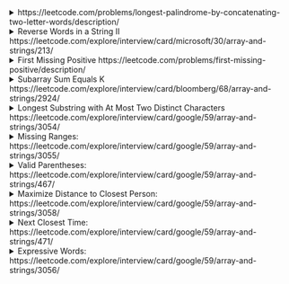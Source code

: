 <details>
  <summary>https://leetcode.com/problems/longest-palindrome-by-concatenating-two-letter-words/description/
  </summary>
  
  You are given an array of strings words. Each element of words consists of two lowercase English letters.

Create the longest possible palindrome by selecting some elements from words and concatenating them in any order. Each element can be selected at most once.

Return the length of the longest palindrome that you can create. If it is impossible to create any palindrome, return 0.

A palindrome is a string that reads the same forward and backward.
  
  ```cs
  public int LongestPalindrome(string[] words) {
      //dictionary to store: 
      //  - Item1: This word can be in middle or not. Same character can be in middle, ex: 'aa', 'bb'. 'ab' or 'yz' cannot. 
      //  - Item2: The frequence of a word
      //  - Item3: The frequence of a REVERSED word
      //If a dic["te"] has value like (false, 3, 4) means 'te' appeared 3 times, and 'et' appeared 4 times
      //We can use 'tetete' and 'etetet' 
      var dic = new Dictionary<string, (bool, int, int)>();
      foreach(var word in words) {
          if (word[0] == word[1]) { //Can put anywhere
              dic[word] = (true, dic.ContainsKey(word) ? dic[word].Item2 + 1 : 1, 0);
          }
          else {
              var reverse = word[1].ToString() + word[0].ToString();
              if (dic.ContainsKey(word)) {
                  dic[word] = (false, dic[word].Item2 + 1, dic[word].Item3);
              }
              else if (dic.ContainsKey(reverse)) {
                  dic[reverse] = (false, dic[reverse].Item2 , dic[reverse].Item3 + 1);
              }
              else {
                  dic[word] = (false,1, 0);
              }
          }
      } 

      var pairs = 0;
      var middle = 0; 
      foreach(var item in dic) {
          if (item.Value.Item1) {
              if (item.Value.Item2 % 2 == 0) {
                  pairs += item.Value.Item2; //Use all 
              }
              else {
                  pairs += item.Value.Item2 - 1;// If 'aa' appear 5 times --> Use 4 pairs and middle
                  middle = 1;
              }
          } else {
              var min = Math.Min(item.Value.Item2, item.Value.Item3);
              pairs += min * 2;
          }
      }

      return (pairs + middle) * 2;

  }
  ```


</details>

<details>
  <summary>Reverse Words in a String II https://leetcode.com/explore/interview/card/microsoft/30/array-and-strings/213/
  </summary>
  
  ```cs
  public void ReverseWords(char[] s) {
      //Reverse whole array 
      for (int i=0; i< s.Length/2; i++) {
          var t = s[i]; 
          s[i] = s[s.Length - 1 - i];
          s[s.Length - 1 - i] = t;            
      }

      //Reverse each word
      int left = 0, right = 0; 
      while (right <= s.Length) {            
          if (right == s.Length || s[right] == ' ') {
              var mid = (right - left) /2;                
              for (int i=0; i< mid ; i++) {
                  var t = s[left + i]; 
                  s[left + i] = s[right - 1 - i]; 
                  s[right - 1 - i] = t;                    
              }
              left = right + 1; 
              right = left;
          }
          else {
              right++;
          }
      }
  }
  ```
  
 </details>


<details>
  <summary>First Missing Positive https://leetcode.com/problems/first-missing-positive/description/
  </summary>

Given an unsorted integer array nums, return the smallest missing positive integer.

You must implement an algorithm that runs in O(n) time and uses constant extra space.

```cs
public int FirstMissingPositive(int[] nums) {
    //Concept: There is N numbers, 
    //The smallest missing number must be from 1 to N + 1
    //No larger than N + 1
    var N = nums.Length; 
    var marked = new bool[nums.Length + 2]; //0 --> N + 1 --> N + 2 items 
    var curr = 1; 
    for(var i=0; i< nums.Length; i++) {
        if (nums[i] <= 0    //Negative number 
            || nums[i] > N + 1   //Ignore  
            || marked[nums[i]]   ) { //Duplicated           
            continue;
        }
        else {
            marked[nums[i]] = true; 
            if (nums[i] == curr) {
                while (marked[curr]) {
                    curr++;
                }
            }                
        }
    }
    return curr;
}
```
  
</details>

<details>
  <summary>Subarray Sum Equals K https://leetcode.com/explore/interview/card/bloomberg/68/array-and-strings/2924/</summary>
  
  Given an array of integers <code>nums</code> and an integer <code>k</code>, return the total number of subarrays whose sum equals to <code>k</code>.

  A subarray is a contiguous non-empty sequence of elements within an array.

  ```cs
  public int SubarraySum(int[] nums, int k) {
        /*O (n^2) for time, O(1) for space*/
        /*
        var count = 0; 
        for (int i=0; i< nums.Length; i++) {
            var sum =0; 
            for (int j=i; j< nums.Length; j++) {
                sum += nums[j];                
                if (sum == k) {
                    count++;
                }
            }            
        }
        return count;
        */
        
        /*Best way*/
        /*O(n) for time, O(n) for space*/
        var dic = new Dictionary<int,int>();//store sum & count
        dic[0] = 1; //Set value
        var count =0;
        var sum = 0;
        for (int i=0; i< nums.Length; i++) {
            sum += nums[i];            
            if (dic.ContainsKey(sum - k)) {
                count += dic[sum -k];
            }            
            dic[sum] = dic.ContainsKey(sum) ? dic[sum] + 1 : 1; 
        }
        return count;
    }
```  
</details>  


<details>
<summary>Longest Substring with At Most Two Distinct Characters https://leetcode.com/explore/interview/card/google/59/array-and-strings/3054/</summary>

Given a string s, return the length of the longest substring that contains at most two distinct characters.

```cs
public int LengthOfLongestSubstringTwoDistinct(string s) {
    int ans =0, left = 0, right =0;
    var dic = new Dictionary<char, int>(); //Save last character position
                                            //make sure dic always contains 2 items
                                            //If there is a new characters, try to remove item 
                                            //with smaller value
    while (right < s.Length) {
        var c = s[right];             
        if (!dic.ContainsKey(c) && dic.Count >= 2) { 
            var keys = dic.Keys.ToList();
            var removedKey = dic[keys[0]] < dic[keys[1]] ? keys[0] : keys[1];
            left = dic[removedKey] + 1; 
            dic.Remove(removedKey);                    
        }
        dic[c] = right;
        ans = Math.Max(ans, right - left + 1);            
        right++;
    }        
    return ans;
}
```
</details>
  
<details>
  <summary>  Missing Ranges: https://leetcode.com/explore/interview/card/google/59/array-and-strings/3055/</summary>
  
  ```cs
  string Range(int left, int right) {
        if (left < right) 
            return $"{left}->{right}";
        else if (left == right)
            return $"{left}";
        else 
            return "";
    }
    public IList<string> FindMissingRanges(int[] nums, int lower, int upper) {
        var ans = new List<string>();         
        if (nums.Length == 0) {
            var s1 = Range(lower, upper);
            if (s1 != "")
                ans.Add(s1);
            return ans;
        }        
        //Add from lower to nums[0]
        var s = Range(lower, nums[0] - 1);
        if (s != "")
            ans.Add(s);        
        //Add from nums[0] to nums[ n - 1]
        for (int i=0; i< nums.Length - 1; i++) {
            s = Range(nums[i] + 1, nums[i +1] - 1);
            if (s != "")
                ans.Add(s);
        }        
        //Add from nums[n-1] to upper
        s = Range(nums[nums.Length - 1] + 1, upper);
        if (s != "")
                ans.Add(s);
        return ans; 
    }
  ```
</details>

  
  <details>
    <summary>Valid Parentheses: https://leetcode.com/explore/interview/card/google/59/array-and-strings/467/ </summary>
    
    
```cs
public bool IsValid(string s) {
    //Time: O(n). 
    //Space: O(n)
    var stack = new Stack<char>(); 
    foreach(var c in s) {
        if (c == '(' || c == '[' || c == '{') {
            stack.Push(c);
        }
        else { //Close } ) ]
            if (stack.Count == 0) {
                return false; 
            }
            else {
                var open = stack.Pop();
                if ((open == '[' && c != ']') || (open == '{' && c != '}') 
                    || (open == '(' && c != ')'))                      
                    return false;
            }
        }
    }
    return stack.Count == 0;
}
```
  </details>
    
    
<details>
  <summary>Maximize Distance to Closest Person: https://leetcode.com/explore/interview/card/google/59/array-and-strings/3058/</summary>
  
  
```cs
public int MaxDistToClosest(int[] seats) {
    //Find the max distance betwwen 2 existing persons
    //The distant between Alex to close person is = maxDistance / 2
    //For example: Distant is 5 --> max = 2
    //And need to take the left or right as well 
    // Something like this: 0 0 0 1 0 0 --> solve below
    var max = 0;        
    int left = 0;
    while (left < seats.Length && seats[left] == 0) {
        left++;
    }        
    max = Math.Max(max, left);
    //// Something like this: 0 1 0 0 0 0--> solve below
    int right = seats.Length - 1; 
    while (right >=0 && seats[right] == 0) {
        right--; 
    }
    max = Math.Max(max, seats.Length - right -1);      
    //Find the max between 2 nearest 1
    var index = left + 1;
    while (index < right) {
        index = left + 1;              
        while (seats[index] == 0) 
            index++;
        max = Math.Max(max, (index - left) / 2);            
        left = index;            
    }        
    return max;
}
```
</details>


<details>
<summary>Next Closest Time: https://leetcode.com/explore/interview/card/google/59/array-and-strings/471/</summary>

```cs
public string NextClosestTime(string time) {
        var values = time.Split(':');
        var currentHour = int.Parse(values[0]);
        var currentTime = int.Parse(values[1]);
        var posChar = new char[4] {values[0][0], values[0][1], values[1][0], values[1][1]}; 
        var set = new HashSet<int>(); 
        //All possible value 
        for (int i=0; i<4; i++) {
            for (int j =0; j<4; j++) {
                var val = (posChar[i] - '0') * 10 + posChar[j] - '0'; 
                set.Add(val);
            }
        }
        
        //Order: minTime < ... (Other values) < currentTime < greaterCurrentMin < ... (Other values) < 59
        var minTime = 60;  
        var greaterCurrentMin = 60; 
        
        //Order: minHour < ... (Other values) < currentHour < greaterCurrentHour < ... (Other values) < 24
        var minHour = 24; 
        var greaterCurrentHour = 24; 
        
        foreach(var item in set) {     
            if (item < 60) {
                minTime = Math.Min(minTime, item);
                if (item > currentTime && greaterCurrentMin > item) {
                    greaterCurrentMin = item;
                }
            }
            if (item < 24) {
                minHour = Math.Min(minHour, item);
                if (item > currentHour && greaterCurrentHour > item) {
                    greaterCurrentHour = item;
                }
            }
        }
        
        return string.Format("{0:d2}:{1:d2}", 
                                greaterCurrentMin < 60 ? currentHour 
                                : greaterCurrentHour < 24 ? greaterCurrentHour 
                                : minHour, 
                                greaterCurrentMin < 60 ? greaterCurrentMin : minTime);
    }
```

</details>
  
  <details>
    <summary>Expressive Words: https://leetcode.com/explore/interview/card/google/59/array-and-strings/3056/</summary>
    
```cs
  public class Solution {
    bool Compare(string s, string word) {
        int index_S = 0;
        int index_W = 0;         
        while (index_S  < s.Length && index_W  < word.Length) {
            if (s[index_S] != word[index_W]) //Different character
                return false;             
            var countS = 1;
            while (index_S + 1 < s.Length && s[index_S] == s[index_S + 1]) {
                index_S++; 
                countS++;
            }            
            var countW = 1;
            while (index_W + 1 < word.Length && word[index_W] == word[index_W + 1]) {
                index_W++; 
                countW++; 
            }
            //2 cases cannot be converted: 
            //s=hello (2 L) and word = helo (1 L), 1 L cannot repeat to 2 L
            //s=hello (2 L) and word = helllo (2 L) 
            if ((countS == 2 && countW == 1) || (countS < countW)) {
                return false;
            }            
            //Increase as regular
            index_S++; 
            index_W++;            
        }
        return (index_S  == s.Length && index_W  == word.Length); //One of those not finish           
    }
    public int ExpressiveWords(string s, string[] words) {        
        var ans = 0; 
        foreach(var word in words) 
            if (Compare(s, word)) ans ++;
        return ans;       
    }
}
```
  </details>
